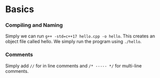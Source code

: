 # Basics 
### Compiling and Naming
Simply we can run `g++ -std=c++17 hello.cpp -o hello`. This creates an object file called hello. We simply run the program using `./hello`.
### Comments 
Simply add `//` for in line comments and `/* ----- */` for multi-line comments.
